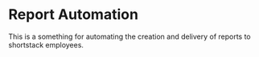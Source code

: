 # Report Automation

This is a something for automating the creation and delivery of reports to shortstack employees.
